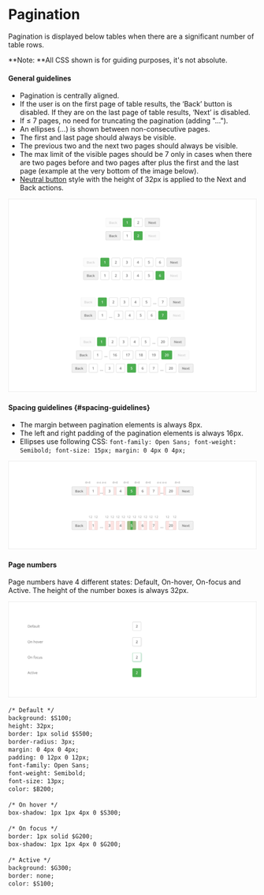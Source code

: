 # Pagination

Pagination is displayed below tables when there are a significant number of table rows.

**Note: **All CSS shown is for guiding purposes, it's not absolute.

#### General guidelines

* Pagination is centrally aligned.
* If the user is on the first page of table results, the ‘Back’ button is disabled. If they are on the last page of table results, ‘Next’ is disabled.
* If ≤ 7 pages, no need for truncating the pagination \(adding "..."\).
* An ellipses \(...\) is shown between non-consecutive pages.
* The first and last page should always be visible.
* The previous two and the next two pages should always be visible.
* The max limit of the visible pages should be 7 only in cases when there are two pages before and two pages after plus the first and the last page \(example at the very bottom of the image below\).
* [Neutral button](//atoms/buttons.html#neutral-buttons) style with the height of 32px is applied to the Next and Back actions.

![](/assets/molecules/pagination-guidlines.png)

#### Spacing guidelines {#spacing-guidelines}

* The margin between pagination elements is always 8px.
* The left and right padding of the pagination elements is always 16px.
* Ellipses use following CSS: `font-family: Open Sans; font-weight: Semibold; font-size: 15px; margin: 0 4px 0 4px;`

![](/assets/molecules/pagination-spacing.png)

#### Page numbers

Page numbers have 4 different states: Default, On-hover, On-focus and Active. The height of the number boxes is always 32px.

![](/assets/molecules/pagination-page-numbers.png)

```
/* Default */
background: $S100;
height: 32px;
border: 1px solid $S500;
border-radius: 3px;
margin: 0 4px 0 4px;
padding: 0 12px 0 12px;
font-family: Open Sans;
font-weight: Semibold;
font-size: 13px;
color: $B200;

/* On hover */
box-shadow: 1px 1px 4px 0 $S300;

/* On focus */
border: 1px solid $G200;
box-shadow: 1px 1px 4px 0 $G200;

/* Active */
background: $G300;
border: none;
color: $S100;
```




